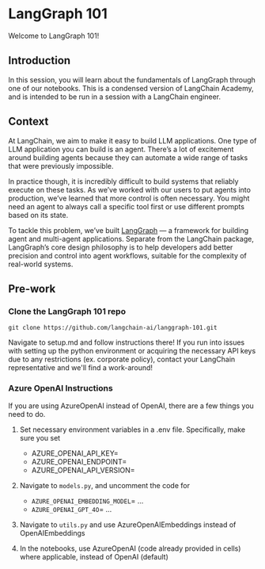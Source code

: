 # LangGraph 101

Welcome to LangGraph 101! 

## Introduction
In this session, you will learn about the fundamentals of LangGraph through one of our notebooks. This is a condensed version of LangChain Academy, and is intended to be run in a session with a LangChain engineer.

## Context

At LangChain, we aim to make it easy to build LLM applications. One type of LLM application you can build is an agent. There’s a lot of excitement around building agents because they can automate a wide range of tasks that were previously impossible. 

In practice though, it is incredibly difficult to build systems that reliably execute on these tasks. As we’ve worked with our users to put agents into production, we’ve learned that more control is often necessary. You might need an agent to always call a specific tool first or use different prompts based on its state.

To tackle this problem, we’ve built [LangGraph](https://langchain-ai.github.io/langgraph/) — a framework for building agent and multi-agent applications. Separate from the LangChain package, LangGraph’s core design philosophy is to help developers add better precision and control into agent workflows, suitable for the complexity of real-world systems.

## Pre-work

### Clone the LangGraph 101 repo
```
git clone https://github.com/langchain-ai/langgraph-101.git
```

Navigate to setup.md and follow instructions there! If you run into issues with setting up the python environment or acquiring the necessary API keys due to any restrictions (ex. corporate policy), contact your LangChain representative and we'll find a work-around!

### Azure OpenAI Instructions

If you are using AzureOpenAI instead of OpenAI, there are a few things you need to do.

1. Set necessary environment variables in a .env file. Specifically, make sure you set
    - AZURE_OPENAI_API_KEY=
    - AZURE_OPENAI_ENDPOINT=
    - AZURE_OPENAI_API_VERSION=

2. Navigate to `models.py`, and uncomment the code for 
    - `AZURE_OPENAI_EMBEDDING_MODEL`= ...
    - `AZURE_OPENAI_GPT_4O`= ...

3. Navigate to `utils.py` and use AzureOpenAIEmbeddings instead of OpenAIEmbeddings

4. In the notebooks, use AzureOpenAI (code already provided in cells) where applicable, instead of OpenAI (default)